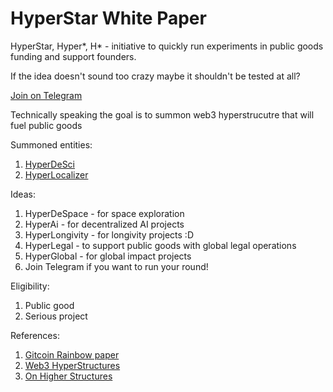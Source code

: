 # HyperStar White Paper

HyperStar, Hyper*, H* - initiative to quickly run experiments in public goods funding and support founders.

If the idea doesn't sound too crazy maybe it shouldn't be tested at all?

[Join on Telegram](https://t.me/hyperstar_pg)

Technically speaking the goal is to summon web3 hyperstrucutre that will fuel public goods


Summoned entities:

1. [HyperDeSci](https://github.com/LunCoSim/hyperdesci)
2. [HyperLocalizer](https://github.com/LunCoSim/hyperlocalizer)

Ideas:
1. HyperDeSpace - for space exploration
2. HyperAi - for decentralized AI projects
3. HyperLongivity - for longivity projects :D
4. HyperLegal - to support public goods with global legal operations
5. HyperGlobal - for global impact projects
6. Join Telegram if you want to run your round!

Eligibility:
1. Public good
2. Serious project

References:
1. [Gitcoin Rainbow paper](https://www.gitcoin.co/rainbowpaper)
2. [Web3 HyperStructures](https://jacob.energy/hyperstructures.html)
3. [On Higher Structures](https://arxiv.org/abs/1509.00403)